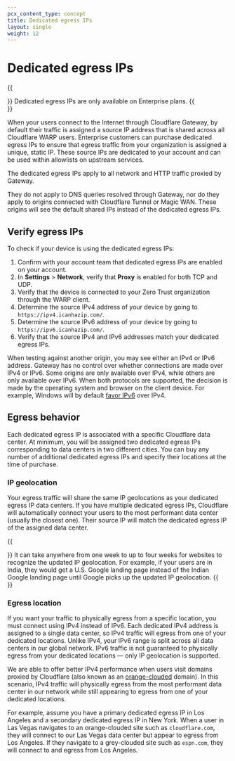 ```yaml
---
pcx_content_type: concept
title: Dedicated egress IPs
layout: single
weight: 12
---
```


# Dedicated egress IPs

{{<Aside type="note">}}
Dedicated egress IPs are only available on Enterprise plans.
{{</Aside>}}

When your users connect to the Internet through Cloudflare Gateway, by default their traffic is assigned a source IP address that is shared across all Cloudflare WARP users. Enterprise customers can purchase dedicated egress IPs to ensure that egress traffic from your organization is assigned a unique, static IP. These source IPs are dedicated to your account and can be used within allowlists on upstream services.

The dedicated egress IPs apply to all network and HTTP traffic proxied by Gateway.

They do not apply to DNS queries resolved through Gateway, nor do they apply to origins connected with Cloudflare Tunnel or Magic WAN. These origins will see the default shared IPs instead of the dedicated egress IPs.

## Verify egress IPs

To check if your device is using the dedicated egress IPs:

1. Confirm with your account team that dedicated egress IPs are enabled on your account.
2. In **Settings** > **Network**, verify that **Proxy** is enabled for both TCP and UDP.
3. Verify that the device is connected to your Zero Trust organization through the WARP client.
4. Determine the source IPv4 address of your device by going to `https://ipv4.icanhazip.com/`.
5. Determine the source IPv6 address of your device by going to `https://ipv6.icanhazip.com/`.
6. Verify that the source IPv4 and IPv6 addresses match your dedicated egress IPs.

When testing against another origin, you may see either an IPv4 or IPv6 address. Gateway has no control over whether connections are made over IPv4 or IPv6. Some origins are only available over IPv4, while others are only available over IPv6. When both protocols are supported, the decision is made by the operating system and browser on the client device. For example, Windows will by default [favor IPv6](https://docs.microsoft.com/en-us/troubleshoot/windows-server/networking/configure-ipv6-in-windows) over IPv4.

## Egress behavior

Each dedicated egress IP is associated with a specific Cloudflare data center. At minimum, you will be assigned two dedicated egress IPs corresponding to data centers in two different cities. You can buy any number of additional dedicated egress IPs and specify their locations at the time of purchase.

### IP geolocation

Your egress traffic will share the same IP geolocations as your dedicated egress IP data centers. If you have multiple dedicated egress IPs, Cloudflare will automatically connect your users to the most performant data center (usually the closest one). Their source IP will match the dedicated egress IP of the assigned data center.

{{<Aside type="note">}}
It can take anywhere from one week to up to four weeks for websites to recognize the updated IP geolocation. For example, if your users are in India, they would get a U.S. Google landing page instead of the Indian Google landing page until Google picks up the updated IP geolocation.
{{</Aside>}}

### Egress location

If you want your traffic to physically egress from a specific location, you must connect using IPv4 instead of IPv6. Each dedicated IPv4 address is assigned to a single data center, so IPv4 traffic will egress from one of your dedicated locations. Unlike IPv4, your IPv6 range is split across all data centers in our global network. IPv6 traffic is not guaranteed to physically egress from your dedicated locations — only IP geolocation is supported.

We are able to offer better IPv4 performance when users visit domains proxied by Cloudflare (also known as an [orange-clouded](https://community.cloudflare.com/t/step-3-enabling-the-orange-cloud/52715) domain). In this scenario, IPv4 traffic will physically egress from the most performant data center in our network while still appearing to egress from one of your dedicated locations.

For example, assume you have a primary dedicated egress IP in Los Angeles and a secondary dedicated egress IP in New York. When a user in Las Vegas navigates to an orange-clouded site such as `cloudflare.com`, they will connect to our Las Vegas data center but appear to egress from Los Angeles. If they navigate to a grey-clouded site such as `espn.com`, they will connect to and egress from Los Angeles.
